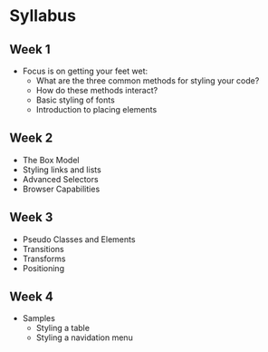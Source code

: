 # Syllabus

## Week 1
* Focus is on getting your feet wet:
    * What are the three common methods for styling your code?
    * How do these methods interact?
    * Basic styling of fonts
    * Introduction to placing elements

## Week 2
* The Box Model
* Styling links and lists
* Advanced Selectors
* Browser Capabilities

## Week 3
* Pseudo Classes and Elements
* Transitions
* Transforms
* Positioning

## Week 4
* Samples
    * Styling a table
    * Styling a navidation menu

    